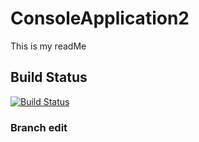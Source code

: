 # ConsoleApplication2
This is my readMe

## Build Status
[![Build Status](https://travis-ci.org/mmitrik/ConsoleApplication2.svg?branch=master)](https://travis-ci.org/mmitrik/ConsoleApplication2)

### Branch edit
